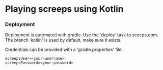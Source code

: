 # Playing screeps using Kotlin

### Deployment

Deployment is automated with gradle. 
Use the 'deploy' task to sceeps.com. 
The branch 'kotlin' is used by default, make sure it exists.

Credentials can be provided with a 'gradle.properties' file.
    
    screepsUser=<your-username>
    screepsPassword=<your-password>

